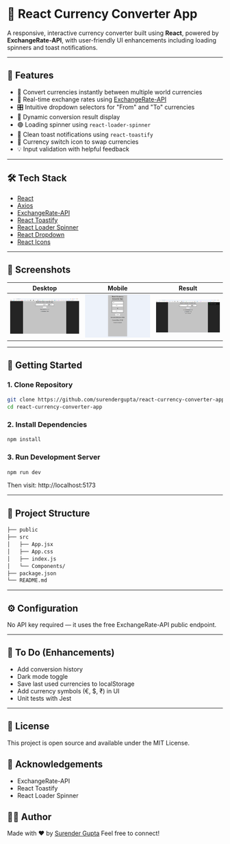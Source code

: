 # 💱 React Currency Converter App

A responsive, interactive currency converter built using **React**, powered by **ExchangeRate-API**, with user-friendly UI enhancements including loading spinners and toast notifications.

<!-- 🌐 [Live Demo](https://your-vercel-deployment-link.vercel.app/)  -->

---

## 🚀 Features

- 🔄 Convert currencies instantly between multiple world currencies
- 📡 Real-time exchange rates using [ExchangeRate-API](https://www.exchangerate-api.com/)
- 🎛️ Intuitive dropdown selectors for "From" and "To" currencies
- 🧮 Dynamic conversion result display
- 🟢 Loading spinner using `react-loader-spinner`
- 🔔 Clean toast notifications using `react-toastify`
- 🔁 Currency switch icon to swap currencies
- 💡 Input validation with helpful feedback

---

## 🛠️ Tech Stack

- [React](https://reactjs.org/)
- [Axios](https://axios-http.com/)
- [ExchangeRate-API](https://www.exchangerate-api.com/)
- [React Toastify](https://fkhadra.github.io/react-toastify/)
- [React Loader Spinner](https://www.npmjs.com/package/react-loader-spinner)
- [React Dropdown](https://www.npmjs.com/package/react-dropdown)
- [React Icons](https://react-icons.github.io/react-icons/)

---

## 📸 Screenshots

| Desktop | Mobile | Result |
|------|---------|--------|
| ![home](./public/screenshots/home.png) | ![loading](./public/screenshots/mobile.png) | ![result](./public/screenshots/result.png) |

---

## 🧩 Getting Started

### 1. Clone Repository

```bash
git clone https://github.com/surendergupta/react-currency-converter-app.git
cd react-currency-converter-app
```

### 2. Install Dependencies

```bash
npm install
```

### 3. Run Development Server

```bash
npm run dev
```
Then visit: http://localhost:5173

---


## 📁 Project Structure
```bash
├── public
├── src
│   ├── App.jsx
│   ├── App.css
│   ├── index.js
│   └── Components/
├── package.json
└── README.md
```

---

## ⚙️ Configuration
No API key required — it uses the free ExchangeRate-API public endpoint.

---

## 🧪 To Do (Enhancements)
- Add conversion history
- Dark mode toggle
- Save last used currencies to localStorage
- Add currency symbols (€, $, ₹) in UI
- Unit tests with Jest

---

## 📜 License
This project is open source and available under the MIT License.

## 🙌 Acknowledgements
- ExchangeRate-API
- React Toastify
- React Loader Spinner

## 🙋‍♂️ Author
Made with ❤️ by [Surender Gupta](https://linkedin.com/in/surender-gupta)
Feel free to connect!